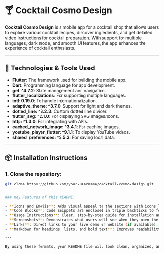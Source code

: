 # 🍸 Cocktail Cosmo Design

**Cocktail Cosmo Design** is a mobile app for a cocktail shop that allows users to explore various cocktail recipes, discover ingredients, and get detailed video instructions for cocktail preparation. With support for multiple languages, dark mode, and smooth UI features, the app enhances the experience of cocktail enthusiasts.

---

## 🚀 Technologies & Tools Used

- **Flutter**: The framework used for building the mobile app.
- **Dart**: Programming language for app development.
- **get: ^4.7.2**: State management and navigation.
- **flutter_localizations**: For supporting multiple languages.
- **intl: 0.19.0**: To handle internationalization.
- **adaptive_theme: ^3.7.0**: Support for light and dark themes.
- **dotted_line: ^3.2.3**: Custom dotted line divider.
- **flutter_svg: ^2.1.0**: For displaying SVG images/icons.
- **http: ^1.3.0**: For integrating with APIs.
- **cached_network_image: ^3.4.1**: For caching images.
- **youtube_player_flutter: ^9.1.1**: To display YouTube videos.
- **shared_preferences: ^2.5.3**: For saving local data.

---

## 📦 Installation Instructions

### 1. Clone the repository:
```bash
git clone https://github.com/your-username/cocktail-cosmo-design.git


### Key Features of this README:

- **Icons and Emojis**: Adds visual appeal to the sections with icons like 🚀, 🌟, and 📦.
- **Code Blocks**: Code snippets are enclosed in triple backticks to format them properly.
- **Usage Instructions**: Clear, step-by-step guide for installation and running the app.
- **Screenshots**: Demonstrates what users will see when they open the app.
- **Links**: Direct links to your live demo or website (if available).
- **Markdown for headings, lists, and bold text**: Improves readability and organization.

---

By using these formats, your README file will look clean, organized, and professional, helping others easily navigate through your project. This structure is commonly used on GitHub to attract more users and contributors. Let me know if you'd like any further adjustments!

